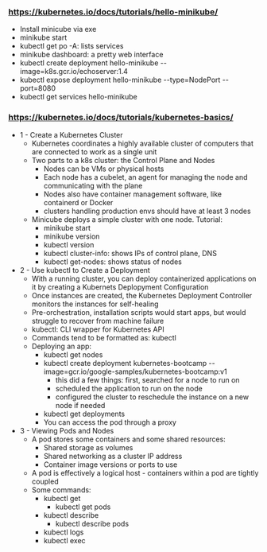 ### https://kubernetes.io/docs/tutorials/hello-minikube/

- Install minicube via exe
- minikube start
- kubectl get po -A: lists services
- minikube dashboard: a pretty web interface
- kubectl create deployment hello-minikube --image=k8s.gcr.io/echoserver:1.4
- kubectl expose deployment hello-minikube --type=NodePort --port=8080
- kubectl get services hello-minikube

### https://kubernetes.io/docs/tutorials/kubernetes-basics/

- 1 - Create a Kubernetes Cluster
    - Kubernetes coordinates a highly available cluster of computers that are connected to work as a single unit
    - Two parts to a k8s cluster: the Control Plane and Nodes
        - Nodes can be VMs or physical hosts
        - Each node has a cubelet, an agent for managing the node and communicating with the plane
        - Nodes also have container management software, like containerd or Docker
        - clusters handling production envs should have at least 3 nodes
    - Minicube deploys a simple cluster with one node. Tutorial:
        - minikube start
        - minikube version
        - kubectl version
        - kubectl cluster-info: shows IPs of control plane, DNS
        - kubectl get-nodes: shows status of nodes
- 2 - Use kubectl to Create a Deployment
    - With a running cluster, you can deploy containerized applications on it by creating a Kubernets Deplopyment Configuration
    - Once instances are created, the Kubernetes Deployment Controller monitors the instances for self-healing
    - Pre-orchestration, installation scripts would start apps, but would struggle to recover from machine failure
    - kubectl: CLI wrapper for Kubernetes API
    - Commands tend to be formatted as: kubectl <action> <resource>
    - Deploying an app:
        - kubectl get nodes
        - kubectl create deployment kubernetes-bootcamp --image=gcr.io/google-samples/kubernetes-bootcamp:v1
            - this did a few things: first, searched for a node to run on
            - scheduled the application to run on the node
            - configured the cluster to reschedule the instance on a new node if needed 
        - kubectl get deployments
        - You can access the pod through a proxy
- 3 - Viewing Pods and Nodes
    - A pod stores some containers and some shared resources:
        - Shared storage as volumes
        - Shared networking as a cluster IP address
        - Container image versions or ports to use
    - A pod is effectively a logical host - containers within a pod are tightly coupled
    - Some commands:
        - kubectl get
            - kubectl get pods
        - kubectl describe
            - kubectl describe pods
        - kubectl logs
        - kubectl exec
    